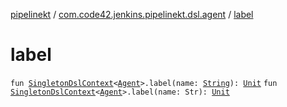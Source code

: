 [pipelinekt](../index.md) / [com.code42.jenkins.pipelinekt.dsl.agent](index.md) / [label](./label.md)

# label

`fun `[`SingletonDslContext`](../com.code42.jenkins.pipelinekt.dsl/-singleton-dsl-context/index.md)`<`[`Agent`](../com.code42.jenkins.pipelinekt.core/-agent.md)`>.label(name: `[`String`](https://kotlinlang.org/api/latest/jvm/stdlib/kotlin/-string/index.html)`): `[`Unit`](https://kotlinlang.org/api/latest/jvm/stdlib/kotlin/-unit/index.html)
`fun `[`SingletonDslContext`](../com.code42.jenkins.pipelinekt.dsl/-singleton-dsl-context/index.md)`<`[`Agent`](../com.code42.jenkins.pipelinekt.core/-agent.md)`>.label(name: Str): `[`Unit`](https://kotlinlang.org/api/latest/jvm/stdlib/kotlin/-unit/index.html)